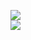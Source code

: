 [![](https://img.shields.io/badge/Made%20With-Github%20Spray-lightgrey.svg?style=for-the-badge&logo=github)](https://github.com/Annihil/github-spray#16396)  
[![](https://i.imgur.com/2DrTn0Z.gif)](https://github.com/Annihil/github-spray)